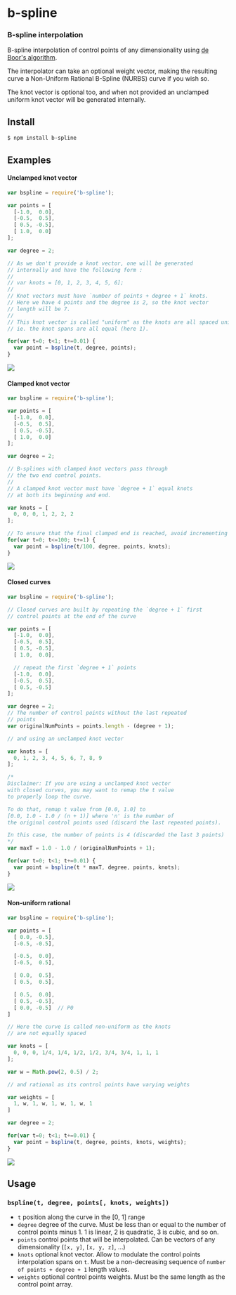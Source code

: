 b-spline
========
### B-spline interpolation

B-spline interpolation of control points of any dimensionality using [de Boor's algorithm](http://en.wikipedia.org/wiki/De_Boor%27s_algorithm).

The interpolator can take an optional weight vector, making the resulting curve a Non-Uniform Rational B-Spline (NURBS) curve if you wish so.

The knot vector is optional too, and when not provided an unclamped uniform knot vector will be generated internally.


Install
-------

```bash
$ npm install b-spline
```

Examples
--------

#### Unclamped knot vector

```javascript
var bspline = require('b-spline');

var points = [
  [-1.0,  0.0],
  [-0.5,  0.5],
  [ 0.5, -0.5],
  [ 1.0,  0.0]
];

var degree = 2;

// As we don't provide a knot vector, one will be generated 
// internally and have the following form :
//
// var knots = [0, 1, 2, 3, 4, 5, 6];
//
// Knot vectors must have `number of points + degree + 1` knots.
// Here we have 4 points and the degree is 2, so the knot vector 
// length will be 7.
//
// This knot vector is called "uniform" as the knots are all spaced uniformly,
// ie. the knot spans are all equal (here 1).

for(var t=0; t<1; t+=0.01) {
  var point = bspline(t, degree, points);
}
```

<img src="http://i.imgur.com/MldaigE.png" />


#### Clamped knot vector

```javascript
var bspline = require('b-spline');

var points = [
  [-1.0,  0.0],
  [-0.5,  0.5],
  [ 0.5, -0.5],
  [ 1.0,  0.0]
];

var degree = 2;

// B-splines with clamped knot vectors pass through 
// the two end control points.
//
// A clamped knot vector must have `degree + 1` equal knots 
// at both its beginning and end.

var knots = [
  0, 0, 0, 1, 2, 2, 2
];

// To ensure that the final clamped end is reached, avoid incrementing by floating point numbers
for(var t=0; t<=100; t+=1) {
  var point = bspline(t/100, degree, points, knots);
}
```

<img src="http://i.imgur.com/KqWdaNK.png" />


#### Closed curves

```javascript
var bspline = require('b-spline');

// Closed curves are built by repeating the `degree + 1` first 
// control points at the end of the curve

var points = [
  [-1.0,  0.0],
  [-0.5,  0.5],
  [ 0.5, -0.5],
  [ 1.0,  0.0],

  // repeat the first `degree + 1` points
  [-1.0,  0.0],
  [-0.5,  0.5],
  [ 0.5, -0.5]
];

var degree = 2;
// The number of control points without the last repeated
// points
var originalNumPoints = points.length - (degree + 1);

// and using an unclamped knot vector

var knots = [
  0, 1, 2, 3, 4, 5, 6, 7, 8, 9
];

/*
Disclaimer: If you are using a unclamped knot vector
with closed curves, you may want to remap the t value
to properly loop the curve.

To do that, remap t value from [0.0, 1.0] to
[0.0, 1.0 - 1.0 / (n + 1)] where 'n' is the number of
the original control points used (discard the last repeated points).

In this case, the number of points is 4 (discarded the last 3 points)
*/
var maxT = 1.0 - 1.0 / (originalNumPoints + 1);

for(var t=0; t<1; t+=0.01) {
  var point = bspline(t * maxT, degree, points, knots);
}
```

<img src="http://i.imgur.com/npF2ke9.png" />


#### Non-uniform rational

```javascript
var bspline = require('b-spline');

var points = [
  [ 0.0, -0.5],
  [-0.5, -0.5],

  [-0.5,  0.0],
  [-0.5,  0.5],

  [ 0.0,  0.5],
  [ 0.5,  0.5],

  [ 0.5,  0.0],
  [ 0.5, -0.5],
  [ 0.0, -0.5]  // P0
]

// Here the curve is called non-uniform as the knots 
// are not equally spaced

var knots = [
  0, 0, 0, 1/4, 1/4, 1/2, 1/2, 3/4, 3/4, 1, 1, 1
];

var w = Math.pow(2, 0.5) / 2;

// and rational as its control points have varying weights

var weights = [
  1, w, 1, w, 1, w, 1, w, 1
]

var degree = 2;

for(var t=0; t<1; t+=0.01) {
  var point = bspline(t, degree, points, knots, weights);
}
```

<img src="http://i.imgur.com/flvmdds.png" />


Usage
-----

### `bspline(t, degree, points[, knots, weights])`

* `t` position along the curve in the [0, 1] range
* `degree` degree of the curve. Must be less than or equal to the number of control points minus 1. 1 is linear, 2 is quadratic, 3 is cubic, and so on.
* `points` control points that will be interpolated. Can be vectors of any dimensionality (`[x, y]`, `[x, y, z]`, ...)
* `knots` optional knot vector. Allow to modulate the control points interpolation spans on `t`. Must be a non-decreasing sequence of `number of points + degree + 1` length values.
* `weights` optional control points weights. Must be the same length as the control point array.
